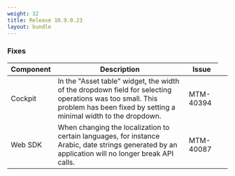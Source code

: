 ```yaml
---
weight: 32
title: Release 10.9.0.23
layout: bundle
---
```


<!--10.9.0.22 - 10.9.0.23 -->


### Fixes

<div><table ><colgroup>
<col style="width: 15%;"><col style="width: 65%;"><col style="width: 15%;"><col style="width: 10%;"></colgroup>
<thead><tr>
<th>
Component</th>
<th>
Description</th>
<th>
Issue</th>
</tr>
</thead><tbody>

<tr>
<td>
Cockpit</td>
<td > In the "Asset table" widget, the width of the dropdown field for selecting operations was too small. This problem has been fixed by setting a minimal width to the dropdown.</td>
<td>
MTM-40394</td>
</tr>

<tr>
<td>
Web SDK</td>
<td > When changing the localization to certain languages, for instance Arabic, date strings generated by an application will no longer break API calls.</td>
<td>
MTM-40087</td>
</tr>

</tbody></table></div>
